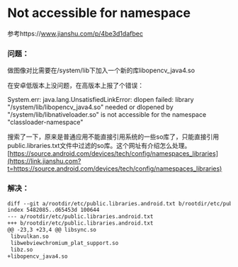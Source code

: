 # Not accessible for namespace

参考https://www.jianshu.com/p/4be3d1dafbec

### 问题：

做图像对比需要在/system/lib下加入一个新的库libopencv_java4.so

在安卓低版本上没问题，在高版本上报了个错误：

System.err: java.lang.UnsatisfiedLinkError: dlopen failed: library "/system/lib/libopencv_java4.so"
    needed or dlopened by "/system/lib/libnativeloader.so" is not accessible for the namespace "classloader-namespace"

搜索了一下，原来是普通应用不能直接引用系统的一些so库了，只能直接引用public.libraries.txt文件中过滤的so库。这个网址有介绍怎么处理。
[https://source.android.com/devices/tech/config/namespaces_libraries](https://link.jianshu.com?t=https://source.android.com/devices/tech/config/namespaces_libraries)

### 解决：

```txt
diff --git a/rootdir/etc/public.libraries.android.txt b/rootdir/etc/public.libraries.android.txt
index 5482085..d65453d 100644
--- a/rootdir/etc/public.libraries.android.txt
+++ b/rootdir/etc/public.libraries.android.txt
@@ -23,3 +23,4 @@ libsync.so
 libvulkan.so
 libwebviewchromium_plat_support.so
 libz.so
+libopencv_java4.so

```

